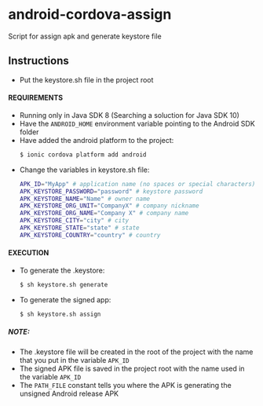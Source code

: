 # android-cordova-assign
Script for assign apk and generate keystore file

## Instructions

 - Put the keystore.sh file in the project root

#### REQUIREMENTS

- Running only in Java SDK 8 (Searching a soluction for Java SDK 10)
- Have the `ANDROID_HOME` environment variable pointing to the Android SDK folder
- Have added the android platform to the project:
    ```sh
    $ ionic cordova platform add android
    ```
- Change the variables in keystore.sh file:
    ```sh
    APK_ID="MyApp" # application name (no spaces or special characters)
    APK_KEYSTORE_PASSWORD="password" # keystore password
    APK_KEYSTORE_NAME="Name" # owner name
    APK_KEYSTORE_ORG_UNIT="CompanyX" # company nickname 
    APK_KEYSTORE_ORG_NAME="Company X" # company name
    APK_KEYSTORE_CITY="city" # city
    APK_KEYSTORE_STATE="state" # state
    APK_KEYSTORE_COUNTRY="country" # country
    ```

#### EXECUTION
- To generate the .keystore:
    ```sh
    $ sh keystore.sh generate
    ```
- To generate the signed app:
    ```sh
    $ sh keystore.sh assign
    ```

##### NOTE:

- The .keystore file will be created in the root of the project with the name that you put in the variable `APK_ID`
- The signed APK file is saved in the project root with the name used in the variable `APK_ID`
- The `PATH_FILE` constant tells you where the APK is generating the unsigned Android release APK
